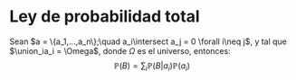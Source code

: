 # Ley de probabilidad total

Sean $a = \{a_1,...,a_n\};\quad a_i\intersect a_j = 0 \forall i\neq j$, y tal que $\union_ia_i = \Omega$, donde $\Omega$ es el universo, entonces:
$$\mathbb{P}(B) = \sum_i\mathbb{P}(B|a_i)\mathbb{P}(a_i)$$
